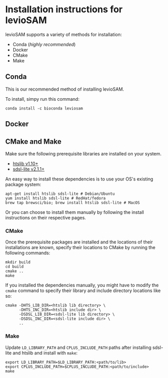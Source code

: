 # Installation instructions for levioSAM

levioSAM supports a variety of methods for installation:

- Conda (*highly recommended*)
- Docker
- CMake
- Make

## Conda

This is our recommended method of installing levioSAM.

To install, simpy run this command:

```
conda install -c bioconda leviosam
```

## Docker

## CMake and Make


Make sure the following prerequisite libraries are installed on your system. 

- [htslib v1.10+](https://github.com/samtools/htslib)
- [sdsl-lite v2.1.1+](https://github.com/simongog/sdsl-lite/)

An easy way to install these dependencies is to use your OS's existing package system:
```
apt-get install htslib sdsl-lite # Debian/Ubuntu
yum install htslib sdsl-lite # RedHat/fedora
brew tap brewsci/bio; brew install htslib sdsl-lite # MacOS
```

Or you can choose to install them manually by following the install instructions on their respective pages.

### CMake 

Once the prerequisite packages are installed and the locations of their installations are known, specify their locations
to CMake by running the following commands:

```
mkdir build
cd build
cmake ..
make
```

If you installed the dependencies manually, you might have to modify the `cmake` command to specify their library and
include directory locations like so:
```
cmake -DHTS_LIB_DIR=<htslib lib directory> \
      -DHTS_INC_DIR=<htslib include dir> \
      -DSDSL_LIB_DIR=<sdsl-lite lib directory> \
      -DSDSL_INC_DIR=<sdsl-lite include dir> \
      ..
```

### Make

Update `LD_LIBRARY_PATH` and `CPLUS_INCLUDE_PATH` paths after installing sdsl-lite and htslib and install with `make`:

```
export LD_LIBRARY_PATH=$LD_LIBRARY_PATH:<path/to/lib>
export CPLUS_INCLUDE_PATH=$CPLUS_INCLUDE_PATH:<path/to/include>
make
```
